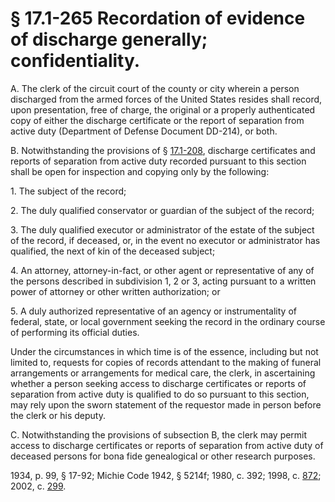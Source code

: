 # § 17.1-265 Recordation of evidence of discharge generally; confidentiality.

<p>A. The clerk of the circuit court of the county or city wherein a person discharged from the armed forces of the United States resides shall record, upon presentation, free of charge, the original or a properly authenticated copy of either the discharge certificate or the report of separation from active duty (Department of Defense Document DD-214), or both.</p><p>B. Notwithstanding the provisions of § <a href='http://law.lis.virginia.gov/vacode/17.1-208/'>17.1-208</a>, discharge certificates and reports of separation from active duty recorded pursuant to this section shall be open for inspection and copying only by the following:</p><p>1. The subject of the record;</p><p>2. The duly qualified conservator or guardian of the subject of the record;</p><p>3. The duly qualified executor or administrator of the estate of the subject of the record, if deceased, or, in the event no executor or administrator has qualified, the next of kin of the deceased subject;</p><p>4. An attorney, attorney-in-fact, or other agent or representative of any of the persons described in subdivision 1, 2 or 3, acting pursuant to a written power of attorney or other written authorization; or</p><p>5. A duly authorized representative of an agency or instrumentality of federal, state, or local government seeking the record in the ordinary course of performing its official duties.</p><p>Under the circumstances in which time is of the essence, including but not limited to, requests for copies of records attendant to the making of funeral arrangements or arrangements for medical care, the clerk, in ascertaining whether a person seeking access to discharge certificates or reports of separation from active duty is qualified to do so pursuant to this section, may rely upon the sworn statement of the requestor made in person before the clerk or his deputy.</p><p>C. Notwithstanding the provisions of subsection B, the clerk may permit access to discharge certificates or reports of separation from active duty of deceased persons for bona fide genealogical or other research purposes.</p><p>1934, p. 99, § 17-92; Michie Code 1942, § 5214f; 1980, c. 392; 1998, c. <a href='http://lis.virginia.gov/cgi-bin/legp604.exe?981+ful+CHAP0872'>872</a>; 2002, c. <a href='http://lis.virginia.gov/cgi-bin/legp604.exe?021+ful+CHAP0299'>299</a>.</p>
